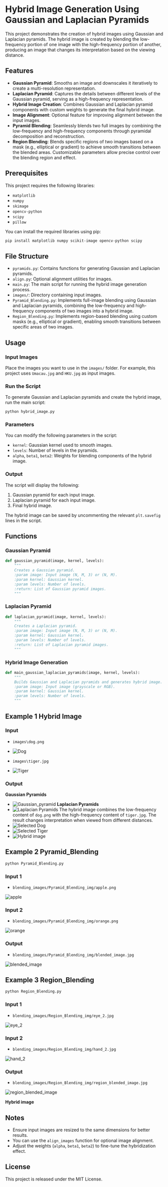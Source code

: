# Hybrid Image Generation Using Gaussian and Laplacian Pyramids

This project demonstrates the creation of hybrid images using Gaussian and Laplacian pyramids. The hybrid image is created by blending the low-frequency portion of one image with the high-frequency portion of another, producing an image that changes its interpretation based on the viewing distance.

## Features
- **Gaussian Pyramid**: Smooths an image and downscales it iteratively to create a multi-resolution representation.
- **Laplacian Pyramid**: Captures the details between different levels of the Gaussian pyramid, serving as a high-frequency representation.
- **Hybrid Image Creation**: Combines Gaussian and Laplacian pyramid components with custom weights to generate the final hybrid image.
- **Image Alignment**: Optional feature for improving alignment between the input images.
- **Pyramid Blending**: Seamlessly blends two full images by combining the low-frequency and high-frequency components through pyramidal decomposition and reconstruction.
- **Region Blending**: Blends specific regions of two images based on a mask (e.g., elliptical or gradient) to achieve smooth transitions between the blended areas. Customizable parameters allow precise control over the blending region and effect.

## Prerequisites
This project requires the following libraries:
- `matplotlib`
- `numpy`
- `skimage`
- `opencv-python`
- `scipy`
- `pillow`

You can install the required libraries using pip:
```bash
pip install matplotlib numpy scikit-image opencv-python scipy
```

## File Structure
- `pyramids.py`: Contains functions for generating Gaussian and Laplacian pyramids.
- `align.py`: Optional alignment utilities for images.
- `main.py`: The main script for running the hybrid image generation process.
- `images/`: Directory containing input images.
- `Pyramid_Blending.py`: Implements full-image blending using Gaussian and Laplacian pyramids, combining the low-frequency and high-frequency components of two images into a hybrid image.
- `Region_Blending.py`:  Implements region-based blending using custom masks (e.g., elliptical or gradient), enabling smooth transitions between specific areas of two images.


## Usage

### Input Images
Place the images you want to use in the `images/` folder. For example, this project uses `Umacau.jpg` and `HKU.jpg` as input images.

### Run the Script
To generate Gaussian and Laplacian pyramids and create the hybrid image, run the main script:
```bash
python hybrid_image.py
```

### Parameters
You can modify the following parameters in the script:
- `kernel`: Gaussian kernel used to smooth images.
- `levels`: Number of levels in the pyramids.
- `alpha`, `beta1`, `beta2`: Weights for blending components of the hybrid image.

### Output
The script will display the following:
1. Gaussian pyramid for each input image.
2. Laplacian pyramid for each input image.
3. Final hybrid image.

The hybrid image can be saved by uncommenting the relevant `plt.savefig` lines in the script.

## Functions
### Gaussian Pyramid
```python
def gaussian_pyramid(image, kernel, levels):
    """
    Creates a Gaussian pyramid.
    :param image: Input image (N, M, 3) or (N, M).
    :param kernel: Gaussian kernel.
    :param levels: Number of levels.
    :return: List of Gaussian pyramid images.
    """
```

### Laplacian Pyramid
```python
def laplacian_pyramid(image, kernel, levels):
    """
    Creates a Laplacian pyramid.
    :param image: Input image (N, M, 3) or (N, M).
    :param kernel: Gaussian kernel.
    :param levels: Number of levels.
    :return: List of Laplacian pyramid images.
    """
```

### Hybrid Image Generation
```python
def main_gaussian_laplacian_pyramids(image, kernel, levels):
    """
    Builds Gaussian and Laplacian pyramids and generates hybrid image.
    :param image: Input image (grayscale or RGB).
    :param kernel: Gaussian kernel.
    :param levels: Number of levels.
    """
```

## Example 1 Hybrid Image
### Input
- `images\dog.png`

- ![Dog](images/dog.png)

- `images\tiger.jpg`

- ![Tiger](images/tiger.jpg)


### Output
**Gaussian Pyramids**
- ![Gaussian_pyramid](OutputImages/Pyramids/dogGaussianPyramids.png)
**Laplacian Pyramids**
- ![Laplacian Pyramids](OutputImages/Pyramids/tigerLaplacianPyramids.png)
The hybrid image combines the low-frequency content of `dog.png` with the high-frequency content of `tiger.jpg`. The result changes interpretation when viewed from different distances.
- ![Selected Dog](OutputImages/HybridImages/Selected_dog_for_hybrid_image.png)
- ![Selected Tiger](OutputImages/HybridImages/Selected_tiger_for_hybrid_image.png)
- ![Hybrid image](OutputImages/HybridImages/dog-tiger-hybrid.png)

## Example 2 Pyramid_Blending
```bash
python Pyramid_Blending.py
```
### Input 1
- `blending_images/Pyramid_Blending_img/apple.png`

![apple](blending_images/Pyramid_Blending_img/apple.png)

### Input 2
- `blending_images/Pyramid_Blending_img/orange.png`

![orange](blending_images/Pyramid_Blending_img/orange.png)

### Output
- `blending_images/Pyramid_Blending_img/blended_image.jpg`

![blended_image](blending_images/Pyramid_Blending_img/blended_image.jpg)

## Example 3 Region_Blending
```bash
python Region_Blending.py
```
### Input 1
- `blending_images/Region_Blending_img/eye_2.jpg`

![eye_2](blending_images/Region_Blending_img/eye_2.jpg)

### Input 2
- `blending_images/Region_Blending_img/hand_2.jpg`

![hand_2](blending_images/Region_Blending_img/hand_2.jpg)

### Output
- `blending_images/Region_Blending_img/region_blended_image.jpg`

![region_blended_image](blending_images/Region_Blending_img/region_blended_image.jpg)






**Hybrid image**
## Notes
- Ensure input images are resized to the same dimensions for better results.
- You can use the `align_images` function for optional image alignment.
- Adjust the weights (`alpha`, `beta1`, `beta2`) to fine-tune the hybridization effect.

## License
This project is released under the MIT License.

